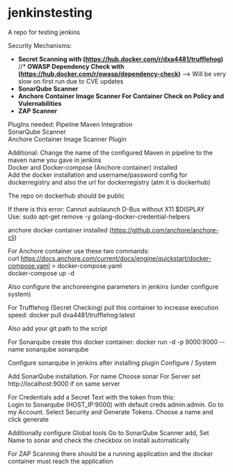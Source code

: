 # jenkinstesting
A repo for testing jenkins


Security Mechanisms:
*  **Secret Scanning with (https://hub.docker.com/r/dxa4481/trufflehog)**
//*  **OWASP Dependency Check with (https://hub.docker.com/r/owasp/dependency-check)** --> Will be very slow on first run due to CVE updates
*  **SonarQube Scanner**
*  **Anchore Container Image Scanner For Container Check on Policy and Vulernabilities**
*  **ZAP Scanner**



PlugIns needed:
Pipeline Maven Integration<br/>
SonarQube Scanner<br/>
Anchore Container Image Scanner Plugin<br/>


Additional:
Change the name of the configured Maven in pipeline to the maven name you gave in jenkins<br/>
Docker and Docker-compose (Anchore container) installed<br/>
Add the docker installation and username/password config for dockerregistry and also the url for dockerregistry (atm it is dockerhub)

The repo on dockerhub should be public

If there is this error: Cannot autolaunch D-Bus without X11 $DISPLAY<br/>
Use: sudo apt-get remove -y golang-docker-credential-helpers

anchore docker container installed (https://github.com/anchore/anchore-cli)<br/>

For Anchore container use these two commands:<br/>
curl https://docs.anchore.com/current/docs/engine/quickstart/docker-compose.yaml > docker-compose.yaml<br/>
docker-compose up -d

Also configure the anchoreengine parameters in jenkins (under configure system)


For Trufflehog (Secret Checking) pull this container to increase execution speed:
docker pull dxa4481/trufflehog:latest

Also add your git path to the script


For Sonarqube create this docker container:
docker run -d -p 9000:9000 --name sonarqube sonarqube

Configure sonarqube in jenkins after installing plugin
Configure / System

Add SonarQube installation. For name Choose sonar
For Server set http://localhost:9000 if on same server

For Credentials add a Secret Text with the token from this:<br/>
Login to Sonarqube (HOST_IP:9000) with default creds admin:admin.
Go to my Account. Select Security and Generate Tokens. Choose a name and click generate

Additionally configure Global tools
Go to SonarQube Scanner add, Set Name to sonar and check the checkbox on install automatically


For ZAP Scanning there should be a running application and the docker container must reach the application
